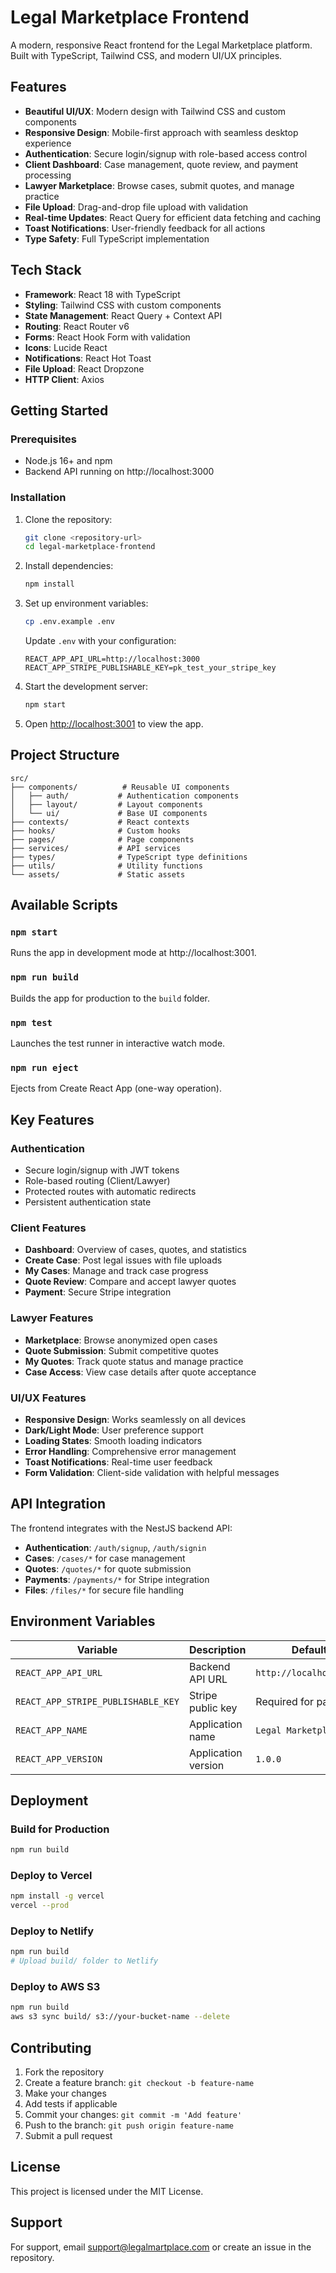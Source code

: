 # Legal Marketplace Frontend

A modern, responsive React frontend for the Legal Marketplace platform. Built with TypeScript, Tailwind CSS, and modern UI/UX principles.

## Features

- **Beautiful UI/UX**: Modern design with Tailwind CSS and custom components
- **Responsive Design**: Mobile-first approach with seamless desktop experience
- **Authentication**: Secure login/signup with role-based access control
- **Client Dashboard**: Case management, quote review, and payment processing
- **Lawyer Marketplace**: Browse cases, submit quotes, and manage practice
- **File Upload**: Drag-and-drop file upload with validation
- **Real-time Updates**: React Query for efficient data fetching and caching
- **Toast Notifications**: User-friendly feedback for all actions
- **Type Safety**: Full TypeScript implementation

## Tech Stack

- **Framework**: React 18 with TypeScript
- **Styling**: Tailwind CSS with custom components
- **State Management**: React Query + Context API
- **Routing**: React Router v6
- **Forms**: React Hook Form with validation
- **Icons**: Lucide React
- **Notifications**: React Hot Toast
- **File Upload**: React Dropzone
- **HTTP Client**: Axios

## Getting Started

### Prerequisites

- Node.js 16+ and npm
- Backend API running on http://localhost:3000

### Installation

1. Clone the repository:
   ```bash
   git clone <repository-url>
   cd legal-marketplace-frontend
   ```

2. Install dependencies:
   ```bash
   npm install
   ```

3. Set up environment variables:
   ```bash
   cp .env.example .env
   ```
   
   Update `.env` with your configuration:
   ```env
   REACT_APP_API_URL=http://localhost:3000
   REACT_APP_STRIPE_PUBLISHABLE_KEY=pk_test_your_stripe_key
   ```

4. Start the development server:
   ```bash
   npm start
   ```

5. Open [http://localhost:3001](http://localhost:3001) to view the app.

## Project Structure

```
src/
├── components/          # Reusable UI components
│   ├── auth/           # Authentication components
│   ├── layout/         # Layout components
│   └── ui/             # Base UI components
├── contexts/           # React contexts
├── hooks/              # Custom hooks
├── pages/              # Page components
├── services/           # API services
├── types/              # TypeScript type definitions
├── utils/              # Utility functions
└── assets/             # Static assets
```

## Available Scripts

### `npm start`
Runs the app in development mode at http://localhost:3001.

### `npm run build`
Builds the app for production to the `build` folder.

### `npm test`
Launches the test runner in interactive watch mode.

### `npm run eject`
Ejects from Create React App (one-way operation).

## Key Features

### Authentication
- Secure login/signup with JWT tokens
- Role-based routing (Client/Lawyer)
- Protected routes with automatic redirects
- Persistent authentication state

### Client Features
- **Dashboard**: Overview of cases, quotes, and statistics
- **Create Case**: Post legal issues with file uploads
- **My Cases**: Manage and track case progress
- **Quote Review**: Compare and accept lawyer quotes
- **Payment**: Secure Stripe integration

### Lawyer Features
- **Marketplace**: Browse anonymized open cases
- **Quote Submission**: Submit competitive quotes
- **My Quotes**: Track quote status and manage practice
- **Case Access**: View case details after quote acceptance

### UI/UX Features
- **Responsive Design**: Works seamlessly on all devices
- **Dark/Light Mode**: User preference support
- **Loading States**: Smooth loading indicators
- **Error Handling**: Comprehensive error management
- **Toast Notifications**: Real-time user feedback
- **Form Validation**: Client-side validation with helpful messages

## API Integration

The frontend integrates with the NestJS backend API:

- **Authentication**: `/auth/signup`, `/auth/signin`
- **Cases**: `/cases/*` for case management
- **Quotes**: `/quotes/*` for quote submission
- **Payments**: `/payments/*` for Stripe integration
- **Files**: `/files/*` for secure file handling

## Environment Variables

| Variable | Description | Default |
|----------|-------------|---------|
| `REACT_APP_API_URL` | Backend API URL | `http://localhost:3000` |
| `REACT_APP_STRIPE_PUBLISHABLE_KEY` | Stripe public key | Required for payments |
| `REACT_APP_NAME` | Application name | `Legal Marketplace` |
| `REACT_APP_VERSION` | Application version | `1.0.0` |

## Deployment

### Build for Production
```bash
npm run build
```

### Deploy to Vercel
```bash
npm install -g vercel
vercel --prod
```

### Deploy to Netlify
```bash
npm run build
# Upload build/ folder to Netlify
```

### Deploy to AWS S3
```bash
npm run build
aws s3 sync build/ s3://your-bucket-name --delete
```

## Contributing

1. Fork the repository
2. Create a feature branch: `git checkout -b feature-name`
3. Make your changes
4. Add tests if applicable
5. Commit your changes: `git commit -m 'Add feature'`
6. Push to the branch: `git push origin feature-name`
7. Submit a pull request

## License

This project is licensed under the MIT License.

## Support

For support, email support@legalmartplace.com or create an issue in the repository.
